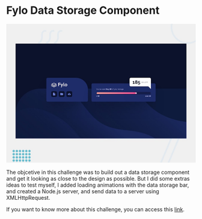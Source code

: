 # Fylo Data Storage Component

![](/design/desktop-preview.jpg)

The objcetive in this challenge was to build out a data storage component and get it looking as close to the design as possible. But I did some extras ideas to test myself, I added loading animations with the data storage bar, and created a Node.js server, and send data to a server using XMLHttpRequest. 

If you want to know more about this challenge, you can access this [link](https://www.frontendmentor.io/challenges/fylo-data-storage-component-1dZPRbV5n).
